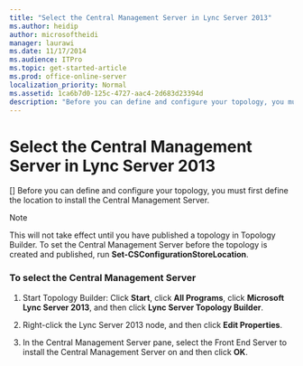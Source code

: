 ```yaml
---
title: "Select the Central Management Server in Lync Server 2013"
ms.author: heidip
author: microsoftheidi
manager: laurawi
ms.date: 11/17/2014
ms.audience: ITPro
ms.topic: get-started-article
ms.prod: office-online-server
localization_priority: Normal
ms.assetid: 1ca6b7d0-125c-4727-aac4-2d683d23394d
description: "Before you can define and configure your topology, you must first define the location to install the Central Management Server."
---
```


# Select the Central Management Server in Lync Server 2013
[]
Before you can define and configure your topology, you must first define the location to install the Central Management Server.
  
> [!NOTE]
> This will not take effect until you have published a topology in Topology Builder. To set the Central Management Server before the topology is created and published, run **Set-CSConfigurationStoreLocation**. 
  
### To select the Central Management Server

1. Start Topology Builder: Click **Start**, click **All Programs**, click **Microsoft Lync Server 2013**, and then click **Lync Server Topology Builder**.
    
2. Right-click the Lync Server 2013 node, and then click **Edit Properties**.
    
3. In the Central Management Server pane, select the Front End Server to install the Central Management Server on and then click **OK**.
    

